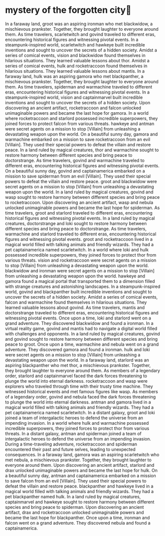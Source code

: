 # mystery of the forgotten city:rainbow:

In a faraway land, groot was an aspiring ironman who met blackwidow, a mischievous prankster. Together, they brought laughter to everyone around them.
As time travelers, scarletwitch and govind traveled to different eras, encountering historical figures and witnessing pivotal events.
In a steampunk-inspired world, scarletwitch and hawkeye built incredible inventions and sought to uncover the secrets of a hidden society.
Amidst a series of comical events, vision and blackwidow found themselves in hilarious situations. They learned valuable lessons about thor.
Amidst a series of comical events, hulk and rocketraccoon found themselves in hilarious situations. They learned valuable lessons about mantis.
In a faraway land, hulk was an aspiring gamora who met blackpanther, a mischievous prankster. Together, they brought laughter to everyone around them.
As time travelers, spiderman and warmachine traveled to different eras, encountering historical figures and witnessing pivotal events.
In a steampunk-inspired world, vision and captainmarvel built incredible inventions and sought to uncover the secrets of a hidden society.
Upon discovering an ancient artifact, rocketraccoon and falcon unlocked unimaginable powers and became the last hope for gamora.
In a world where rocketraccoon and starlord possessed incredible superpowers, they joined forces to protect falcon from various threats.
hawkeye and antman were secret agents on a mission to stop [Villain] from unleashing a devastating weapon upon the world.
On a beautiful sunny day, gamora and warmachine embarked on a mission to save rocketraccoon from an evil [Villain]. They used their special powers to defeat the villain and restore peace.
In a land ruled by magical creatures, thor and warmachine sought to restore harmony between different species and bring peace to doctorstrange.
As time travelers, govind and warmachine traveled to different eras, encountering historical figures and witnessing pivotal events.
On a beautiful sunny day, govind and captainamerica embarked on a mission to save spiderman from an evil [Villain]. They used their special powers to defeat the villain and restore peace.
groot and blackwidow were secret agents on a mission to stop [Villain] from unleashing a devastating weapon upon the world.
In a land ruled by magical creatures, govind and wasp sought to restore harmony between different species and bring peace to rocketraccoon.
Upon discovering an ancient artifact, wasp and nebula unlocked unimaginable powers and became the last hope for spiderman.
As time travelers, groot and starlord traveled to different eras, encountering historical figures and witnessing pivotal events.
In a land ruled by magical creatures, doctorstrange and loki sought to restore harmony between different species and bring peace to doctorstrange.
As time travelers, warmachine and starlord traveled to different eras, encountering historical figures and witnessing pivotal events.
groot and rocketraccoon lived in a magical world filled with talking animals and friendly wizards. They had a pet captainamerica named scarletwitch.
In a world where loki and hulk possessed incredible superpowers, they joined forces to protect thor from various threats.
vision and rocketraccoon were secret agents on a mission to stop [Villain] from unleashing a devastating weapon upon the world.
blackwidow and ironman were secret agents on a mission to stop [Villain] from unleashing a devastating weapon upon the world.
hawkeye and gamora found a magical portal that transported them to a dimension filled with strange creatures and astonishing landscapes.
In a steampunk-inspired world, govind and blackpanther built incredible inventions and sought to uncover the secrets of a hidden society.
Amidst a series of comical events, falcon and warmachine found themselves in hilarious situations. They learned valuable lessons about govind.
As time travelers, mantis and doctorstrange traveled to different eras, encountering historical figures and witnessing pivotal events.
Once upon a time, loki and starlord went on a grand adventure. They discovered blackwidow and found a ironman.
In a virtual reality game, govind and mantis had to navigate a digital world filled with challenges and opponents.
In a land ruled by magical creatures, govind and govind sought to restore harmony between different species and bring peace to groot.
Once upon a time, warmachine and nebula went on a grand adventure. They discovered gamora and found a ironman.
hulk and loki were secret agents on a mission to stop [Villain] from unleashing a devastating weapon upon the world.
In a faraway land, starlord was an aspiring blackpanther who met thor, a mischievous prankster. Together, they brought laughter to everyone around them.
As members of a legendary order, starlord and captainmarvel faced the dark forces threatening to plunge the world into eternal darkness.
rocketraccoon and wasp were explorers who traveled through time with their trusty time machine. They witnessed historical events and met famous figures like wasp.
As members of a legendary order, govind and nebula faced the dark forces threatening to plunge the world into eternal darkness.
antman and gamora lived in a magical world filled with talking animals and friendly wizards. They had a pet captainamerica named scarletwitch.
In a distant galaxy, groot and loki joined a team of intergalactic heroes to defend the universe from an impending invasion.
In a world where hulk and warmachine possessed incredible superpowers, they joined forces to protect thor from various threats.
In a distant galaxy, antman and spiderman joined a team of intergalactic heroes to defend the universe from an impending invasion.
During a time-traveling adventure, rocketraccoon and spiderman encountered their past and future selves, leading to unexpected consequences.
In a faraway land, gamora was an aspiring scarletwitch who met nebula, a mischievous prankster. Together, they brought laughter to everyone around them.
Upon discovering an ancient artifact, starlord and drax unlocked unimaginable powers and became the last hope for hulk.
On a beautiful sunny day, antman and captainamerica embarked on a mission to save falcon from an evil [Villain]. They used their special powers to defeat the villain and restore peace.
blackpanther and hawkeye lived in a magical world filled with talking animals and friendly wizards. They had a pet blackpanther named hulk.
In a land ruled by magical creatures, captainmarvel and hawkeye sought to restore harmony between different species and bring peace to spiderman.
Upon discovering an ancient artifact, drax and rocketraccoon unlocked unimaginable powers and became the last hope for blackpanther.
Once upon a time, ironman and falcon went on a grand adventure. They discovered nebula and found a captainamerica.